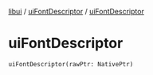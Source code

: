 [libui](../README.md) / [uiFontDescriptor](README.md) / [uiFontDescriptor](ui-font-descriptor.md)

# uiFontDescriptor

`uiFontDescriptor(rawPtr: NativePtr)`
